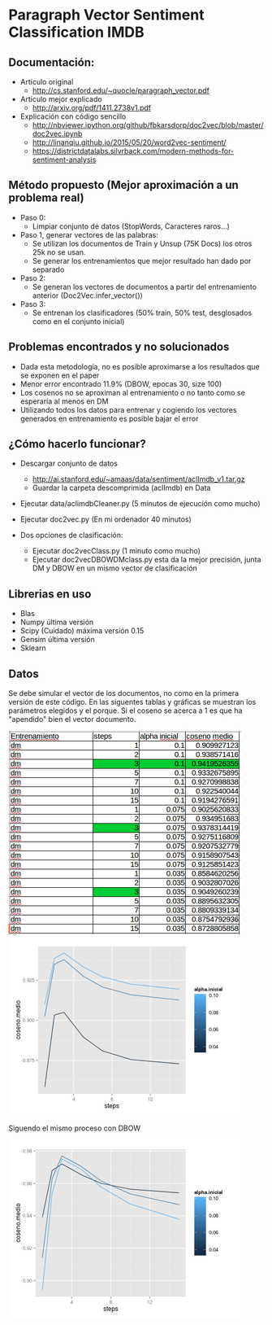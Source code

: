 # Paragraph Vector Sentiment Classification IMDB

## Documentación:
* Articulo original
  * http://cs.stanford.edu/~quocle/paragraph_vector.pdf
* Articulo mejor explicado
  * http://arxiv.org/pdf/1411.2738v1.pdf
* Explicación con código sencillo
  * http://nbviewer.ipython.org/github/fbkarsdorp/doc2vec/blob/master/doc2vec.ipynb
  * http://linanqiu.github.io/2015/05/20/word2vec-sentiment/
  * https://districtdatalabs.silvrback.com/modern-methods-for-sentiment-analysis

## Método propuesto (Mejor aproximación a un problema real)
* Paso 0:
  * Limpiar conjunto de datos (StopWords, Caracteres raros...)
* Paso 1, generar vectores de las palabras:
  * Se utilizan los documentos de Train y Unsup (75K Docs) los otros 25k no se usan.
  * Se generar los entrenamientos que mejor resultado han dado por separado
* Paso 2:
  * Se generan los vectores de documentos a partir del entrenamiento anterior (Doc2Vec.infer_vector())
* Paso 3:
  * Se entrenan los clasificadores (50% train, 50% test, desglosados como en el conjunto inicial)

## Problemas encontrados y no solucionados
* Dada esta metodología, no es posible aproximarse a los resultados que se exponen en el paper
* Menor error encontrado 11.9% (DBOW, epocas 30, size 100)
* Los cosenos no se aproximan al entrenamiento o no tanto como se esperaría al menos en DM
* Utilizando todos los datos para entrenar y cogiendo los vectores generados en entrenamiento es posible bajar el error

## ¿Cómo hacerlo funcionar?
* Descargar conjunto de datos
  * http://ai.stanford.edu/~amaas/data/sentiment/aclImdb_v1.tar.gz
  * Guardar la carpeta descomprimida (aclImdb) en Data

* Ejecutar data/aclimdbCleaner.py (5 minutos de ejecución como mucho)
* Ejecutar doc2vec.py (En mi ordenador 40 minutos)
* Dos opciones de clasificación:
  * Ejecutar doc2vecClass.py (1 minuto como mucho)
  * Ejecutar doc2vecDBOWDMclass.py esta da la mejor precisión, junta DM y DBOW en un mismo vector de clasificación

## Librerias en uso
* Blas
* Numpy última versión
* Scipy (Cuidado) máxima versión 0.15
* Gensim última versión
* Sklearn

## Datos
Se debe simular el vector de los documentos, no como en la primera versión de este código. En las siguentes tablas y gráficas se muestran los parámetros elegidos y el porque. Si el coseno se acerca a 1 es que ha "apendido" bien el vector documento.

![Alt text](./img/dmCosenos.png?raw=true "Tabla de cosenos")
![Alt text](./img/dmCosenoG.png?raw=true "DM gráfica cosenos")

Siguendo el mismo proceso con DBOW

![Alt text](./img/dbowCosenoG.png?raw=true "DBOW gráfica cosenos")



